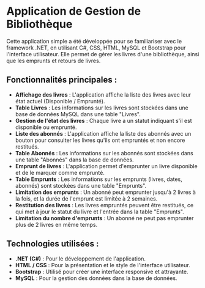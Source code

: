 # Application de Gestion de Bibliothèque

Cette application simple a été développée pour se familiariser avec le framework .NET, en utilisant C#, CSS, HTML, MySQL et Bootstrap pour l'interface utilisateur. Elle permet de gérer les livres d'une bibliothèque, ainsi que les emprunts et retours de livres.

## Fonctionnalités principales :

- **Affichage des livres** : L'application affiche la liste des livres avec leur état actuel (Disponible / Emprunté).
- **Table Livres** : Les informations sur les livres sont stockées dans une base de données MySQL dans une table "Livres".
- **Gestion de l'état des livres** : Chaque livre a un statut indiquant s'il est disponible ou emprunté.
- **Liste des abonnés** : L'application affiche la liste des abonnés avec un bouton pour consulter les livres qu'ils ont empruntés et non encore restitués.
- **Table Abonnés** : Les informations sur les abonnés sont stockées dans une table "Abonnés" dans la base de données.
- **Emprunt de livres** : L'application permet d'emprunter un livre disponible et de le marquer comme emprunté.
- **Table Emprunts** : Les informations sur les emprunts (livres, dates, abonnés) sont stockées dans une table "Emprunts".
- **Limitation des emprunts** : Un abonné peut emprunter jusqu'à 2 livres à la fois, et la durée de l'emprunt est limitée à 2 semaines.
- **Restitution des livres** : Les livres empruntés peuvent être restitués, ce qui met à jour le statut du livre et l'entrée dans la table "Emprunts".
- **Limitation du nombre d'emprunts** : Un abonné ne peut pas emprunter plus de 2 livres en même temps.

## Technologies utilisées :

- **.NET (C#)** : Pour le développement de l'application.
- **HTML / CSS** : Pour la présentation et le style de l'interface utilisateur.
- **Bootstrap** : Utilisé pour créer une interface responsive et attrayante.
- **MySQL** : Pour la gestion des données dans la base de données.
